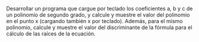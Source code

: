 Desarrollar un programa que cargue por teclado los coeficientes a, b y c de un polinomio de segundo grado, y calcule y muestre el valor del polinomio en el punto x (cargando también x por teclado). Además, para el mismo polinomio, calcule y muestre el valor del discriminante de la fórmula para el cálculo de las raíces de la ecuación.